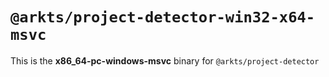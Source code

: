 # `@arkts/project-detector-win32-x64-msvc`

This is the **x86_64-pc-windows-msvc** binary for `@arkts/project-detector`
